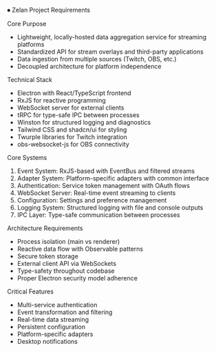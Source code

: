 ⏺ Zelan Project Requirements

Core Purpose

- Lightweight, locally-hosted data aggregation service for streaming platforms
- Standardized API for stream overlays and third-party applications
- Data ingestion from multiple sources (Twitch, OBS, etc.)
- Decoupled architecture for platform independence

Technical Stack

- Electron with React/TypeScript frontend
- RxJS for reactive programming
- WebSocket server for external clients
- tRPC for type-safe IPC between processes
- Winston for structured logging and diagnostics
- Tailwind CSS and shadcn/ui for styling
- Twurple libraries for Twitch integration
- obs-websocket-js for OBS connectivity

Core Systems

1. Event System: RxJS-based with EventBus and filtered streams
2. Adapter System: Platform-specific adapters with common interface
3. Authentication: Service token management with OAuth flows
4. WebSocket Server: Real-time event streaming to clients
5. Configuration: Settings and preference management
6. Logging System: Structured logging with file and console outputs
7. IPC Layer: Type-safe communication between processes

Architecture Requirements

- Process isolation (main vs renderer)
- Reactive data flow with Observable patterns
- Secure token storage
- External client API via WebSockets
- Type-safety throughout codebase
- Proper Electron security model adherence

Critical Features

- Multi-service authentication
- Event transformation and filtering
- Real-time data streaming
- Persistent configuration
- Platform-specific adapters
- Desktop notifications

